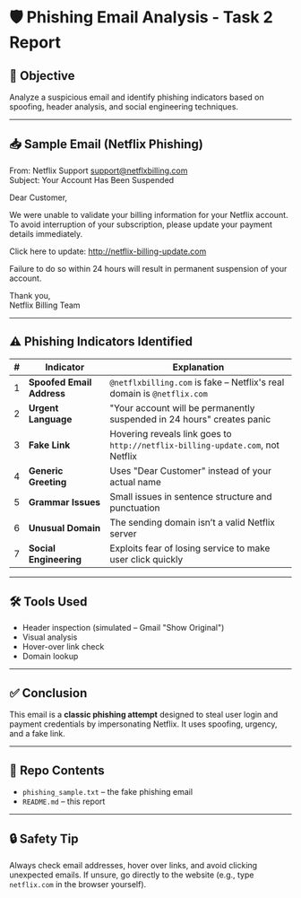 # 🛡️ Phishing Email Analysis - Task 2 Report

## 🎯 Objective

Analyze a suspicious email and identify phishing indicators based on spoofing, header analysis, and social engineering techniques.

---

## 📥 Sample Email (Netflix Phishing)

From: Netflix Support <support@netflxbilling.com>  
Subject: Your Account Has Been Suspended  

Dear Customer,  

We were unable to validate your billing information for your Netflix account.  
To avoid interruption of your subscription, please update your payment details immediately.  

Click here to update: http://netflix-billing-update.com  

Failure to do so within 24 hours will result in permanent suspension of your account.  

Thank you,  
Netflix Billing Team

---

## ⚠️ Phishing Indicators Identified

| # | Indicator | Explanation |
|---|-----------|-------------|
| 1 | **Spoofed Email Address** | `@netflxbilling.com` is fake – Netflix's real domain is `@netflix.com` |
| 2 | **Urgent Language** | "Your account will be permanently suspended in 24 hours" creates panic |
| 3 | **Fake Link** | Hovering reveals link goes to `http://netflix-billing-update.com`, not Netflix |
| 4 | **Generic Greeting** | Uses "Dear Customer" instead of your actual name |
| 5 | **Grammar Issues** | Small issues in sentence structure and punctuation |
| 6 | **Unusual Domain** | The sending domain isn’t a valid Netflix server |
| 7 | **Social Engineering** | Exploits fear of losing service to make user click quickly |

---

## 🛠️ Tools Used

- Header inspection (simulated – Gmail "Show Original")
- Visual analysis
- Hover-over link check
- Domain lookup

---

## ✅ Conclusion

This email is a **classic phishing attempt** designed to steal user login and payment credentials by impersonating Netflix. It uses spoofing, urgency, and a fake link.

---

## 📁 Repo Contents

- `phishing_sample.txt` – the fake phishing email
- `README.md` – this report

---

## 🔒 Safety Tip

Always check email addresses, hover over links, and avoid clicking unexpected emails. If unsure, go directly to the website (e.g., type `netflix.com` in the browser yourself).
